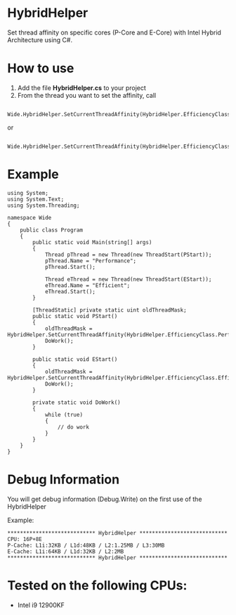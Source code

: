 # HybridHelper
Set thread affinity on specific cores (P-Core and E-Core) with Intel Hybrid Architecture using C#.

# How to use

1. Add the file **HybridHelper.cs** to your project
2. From the thread you want to set the affinity, call
````
    Wide.HybridHelper.SetCurrentThreadAffinity(HybridHelper.EfficiencyClass.Efficient);
````
or
````
    Wide.HybridHelper.SetCurrentThreadAffinity(HybridHelper.EfficiencyClass.Performance);
````

# Example

````
using System;
using System.Text;
using System.Threading;

namespace Wide
{
    public class Program
    {
        public static void Main(string[] args)
        {
            Thread pThread = new Thread(new ThreadStart(PStart));
            pThread.Name = "Performance";
            pThread.Start();

            Thread eThread = new Thread(new ThreadStart(EStart));
            eThread.Name = "Efficient";
            eThread.Start();
        }

        [ThreadStatic] private static uint oldThreadMask;
        public static void PStart()
        {
            oldThreadMask = HybridHelper.SetCurrentThreadAffinity(HybridHelper.EfficiencyClass.Performance);
            DoWork();
        }

        public static void EStart()
        {
            oldThreadMask = HybridHelper.SetCurrentThreadAffinity(HybridHelper.EfficiencyClass.Efficient);
            DoWork();
        }

        private static void DoWork()
        {
            while (true)
            {
                // do work
            }
        }
    }
}
````

# Debug Information

You will get debug information (Debug.Write) on the first use of the HybridHelper

Example:

````
**************************** HybridHelper ****************************
CPU: 16P+8E
P-Cache: L1i:32KB / L1d:48KB / L2:1.25MB / L3:30MB 
E-Cache: L1i:64KB / L1d:32KB / L2:2MB 
**************************** HybridHelper ****************************
````

# Tested on the following CPUs:
* Intel i9 12900KF
